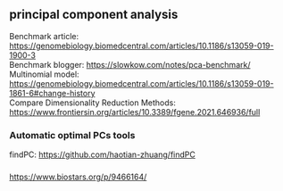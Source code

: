 ## principal component analysis
Benchmark article: https://genomebiology.biomedcentral.com/articles/10.1186/s13059-019-1900-3<br>
Benchmark blogger: https://slowkow.com/notes/pca-benchmark/<br>
Multinomial model: https://genomebiology.biomedcentral.com/articles/10.1186/s13059-019-1861-6#change-history<br>
Compare Dimensionality Reduction Methods: https://www.frontiersin.org/articles/10.3389/fgene.2021.646936/full<br>

### Automatic optimal PCs tools
findPC: https://github.com/haotian-zhuang/findPC
### 
https://www.biostars.org/p/9466164/
